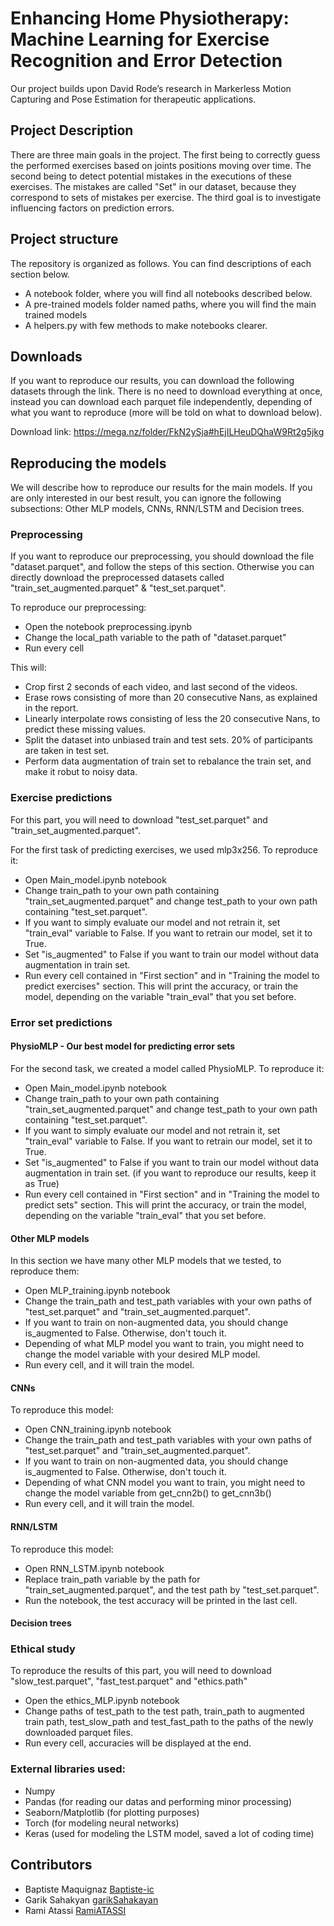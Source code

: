 # Enhancing Home Physiotherapy: Machine Learning for Exercise Recognition and Error Detection

Our project builds upon David Rode’s research in Markerless Motion Capturing and Pose Estimation for therapeutic
applications.

## Project Description

There are three main goals in the project. The first being to correctly guess the performed exercises based on joints positions moving over time. The second being to detect potential mistakes in the executions of these exercises. The mistakes are called "Set" in our dataset, because they correspond to sets of mistakes per exercise. The third goal is to investigate influencing factors on prediction errors.

## Project structure

The repository is organized as follows. You can find descriptions of each section below.
* A notebook folder, where you will find all notebooks described below.
* A pre-trained models folder named paths, where you will find the main trained models
* A helpers.py with few methods to make notebooks clearer.

## Downloads

If you want to reproduce our results, you can download the following datasets through the link. There is no need to download everything at once, instead you can download each parquet file independently, depending of what you want to reproduce (more will be told on what to download below).

Download link: https://mega.nz/folder/FkN2ySja#hEjILHeuDQhaW9Rt2g5jkg

## Reproducing the models

We will describe how to reproduce our results for the main models. If you are only interested in our best result, you can ignore the following subsections: Other MLP models, CNNs, RNN/LSTM and Decision trees.

### Preprocessing

If you want to reproduce our preprocessing, you should download the file "dataset.parquet", and follow the steps of this section. Otherwise you can directly download the preprocessed datasets called "train_set_augmented.parquet" & "test_set.parquet".

To reproduce our preprocessing:
* Open the notebook preprocessing.ipynb
* Change the local_path variable to the path of "dataset.parquet"
* Run every cell

This will:
* Crop first 2 seconds of each video, and last second of the videos.
* Erase rows consisting of more than 20 consecutive Nans, as explained in the report.
* Linearly interpolate rows consisting of less the 20 consecutive Nans, to predict these missing values.
* Split the dataset into unbiased train and test sets. 20% of participants are taken in test set.
* Perform data augmentation of train set to rebalance the train set, and make it robut to noisy data.


### Exercise predictions
For this part, you will need to download "test_set.parquet" and "train_set_augmented.parquet".

For the first task of predicting exercises, we used mlp3x256. To reproduce it:
* Open Main_model.ipynb notebook
* Change train_path to your own path containing "train_set_augmented.parquet" and change test_path to your own path containing "test_set.parquet".
* If you want to simply evaluate our model and not retrain it, set "train_eval" variable to False. If you want to retrain our model, set it to True.
* Set "is_augmented" to False if you want to train our model without data augmentation in train set.
* Run every cell contained in "First section" and in "Training the model to predict exercises" section. This will print the accuracy, or train the model, depending on the variable "train_eval" that you set before.



### Error set predictions


#### PhysioMLP - Our best model for predicting error sets

For the second task, we created a model called PhysioMLP. To reproduce it:
* Open Main_model.ipynb notebook
* Change train_path to your own path containing "train_set_augmented.parquet" and change test_path to your own path containing "test_set.parquet".
* If you want to simply evaluate our model and not retrain it, set "train_eval" variable to False. If you want to retrain our model, set it to True.
* Set "is_augmented" to False if you want to train our model without data augmentation in train set. (if you want to reproduce our results, keep it as True)
* Run every cell contained in "First section" and in "Training the model to predict sets" section. This will print the accuracy, or train the model, depending on the variable "train_eval" that you set before.

#### Other MLP models

In this section we have many other MLP models that we tested, to reproduce them:
* Open MLP_training.ipynb notebook
* Change the train_path and test_path variables with your own paths of "test_set.parquet" and "train_set_augmented.parquet".
* If you want to train on non-augmented data, you should change is_augmented to False. Otherwise, don't touch it.
* Depending of what MLP model you want to train, you might need to change the model variable with your desired MLP model.
* Run every cell, and it will train the model.



#### CNNs

To reproduce this model:
* Open CNN_training.ipynb notebook
* Change the train_path and test_path variables with your own paths of "test_set.parquet" and "train_set_augmented.parquet".
* If you want to train on non-augmented data, you should change is_augmented to False. Otherwise, don't touch it.
* Depending of what CNN model you want to train, you might need to change the model variable from get_cnn2b() to get_cnn3b()
* Run every cell, and it will train the model.


#### RNN/LSTM

To reproduce this model:
* Open RNN_LSTM.ipynb notebook
* Replace train_path variable by the path for "train_set_augmented.parquet", and the test path by "test_set.parquet".
* Run the notebook, the test accuracy will be printed in the last cell.


#### Decision trees

### Ethical study

To reproduce the results of this part, you will need to download "slow_test.parquet", "fast_test.parquet" and "ethics.path"

* Open the ethics_MLP.ipynb notebook
* Change paths of test_path to the test path, train_path to augmented train path, test_slow_path and test_fast_path to the paths of the newly downloaded parquet files.
* Run every cell, accuracies will be displayed at the end.

### External libraries used:
* Numpy
* Pandas (for reading our datas and performing minor processing)
* Seaborn/Matplotlib (for plotting purposes) 
* Torch (for modeling neural networks)
* Keras (used for modeling the LSTM model, saved a lot of coding time) 

## Contributors

- Baptiste Maquignaz [Baptiste-ic](https://github.com/Baptiste-ic)
- Garik Sahakyan [garikSahakayan](https://github.com/garikSahakayan)
- Rami Atassi [RamiATASSI](https://github.com/RamiATASSI)